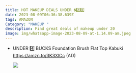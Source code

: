```yaml
---
title: HOT MAKEUP DEALS UNDER 💲2️⃣0️⃣
date: 2023-08-09T06:36:38.639Z
tags: AMAZON
Category: "MAKEUP "
description: Find great deals of makeup under 20
image: img/whatsapp-image-2023-08-09-at-1.14.09-am.jpeg
---
```

* UNDER 4️⃣ BUCKS 
  Foundation Brush Flat Top Kabuki 
  https://amzn.to/3K3XlCc
  (AD)<!--StartFragment-->

  ![](https://m.media-amazon.com/images/I/716vnCtR0UL._SL1500_.jpg)

  <!--EndFragment-->

  ![]()